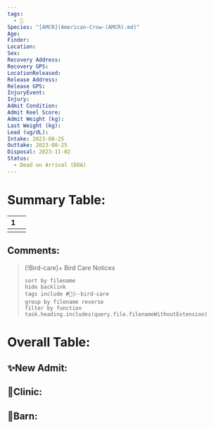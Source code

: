 ```yaml
---
tags:
  - 🦅
Species: "[AMCR](American-Crow-(AMCR).md)"
Age: 
Finder: 
Location: 
Sex: 
Recovery Address: 
Recovery GPS: 
LocationReleased: 
Release Address: 
Release GPS: 
InjuryEvent: 
Injury: 
Admit Condition: 
Admit Keel Score: 
Admit Weight (kg): 
Last Weight (kg): 
Lead (ug/dL): 
Intake: 2023-08-25
Outtake: 2023-08-25
Disposal: 2023-11-02
Status:
  - Dead on Arrival (DOA)
---
```


# Summary Table:

<div><table class="dataview table-view-table"><thead class="table-view-thead"><tr class="table-view-tr-header"><th class="table-view-th"><span></span><span class="dataview small-text">1</span></th><th class="table-view-th"><span></span></th></tr></thead><tbody class="table-view-tbody"><tr><td><span></span></td><td><span></span></td></tr></tbody></table></div>

## Comments:

> [!Bird-care]+ Bird Care Notices
>   ```tasks 
>   sort by filename
>   hide backlink
>   tags include #🦅🩺-bird-care 
>   group by filename reverse
>   filter by function task.heading.includes(query.file.filenameWithoutExtension)
>   ```

# Overall Table:

## ✨New Admit:



## 🏥Clinic:



## 🏡Barn:


